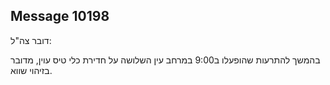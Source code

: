 ## Message 10198

דובר צה"ל:

בהמשך להתרעות שהופעלו ב9:00 במרחב עין השלושה על חדירת כלי טיס עוין, מדובר בזיהוי שווא.

